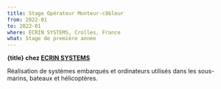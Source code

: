 ```yaml
---
title: Stage Opérateur Monteur-câbleur
from: 2022-01
to: 2022-01
where: ECRIN SYSTEMS, Crolles, France
what: Stage de première année
---
```


**{title} chez [ECRIN SYSTEMS](https://ecrin.com)**

Réalisation de systèmes embarqués et ordinateurs utilisés dans les sous-marins, bateaux et hélicoptères.
